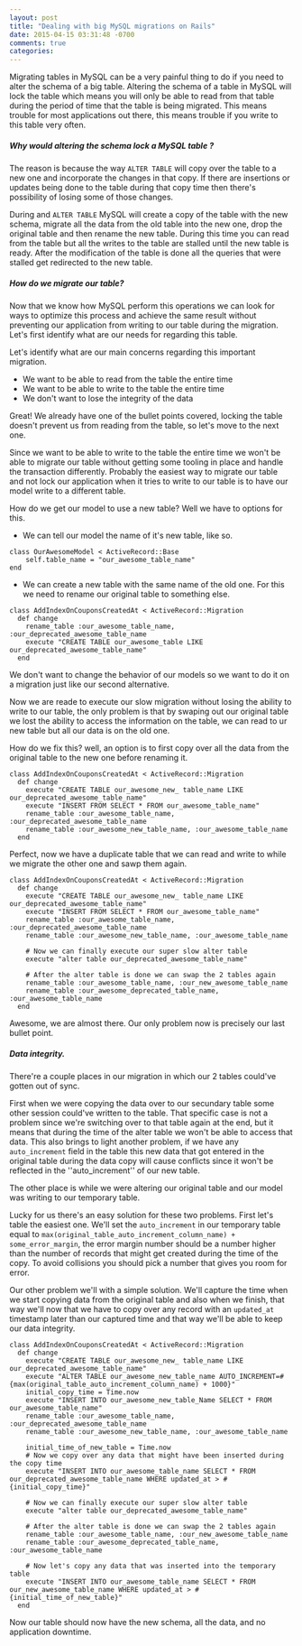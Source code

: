 ```yaml
---
layout: post
title: "Dealing with big MySQL migrations on Rails"
date: 2015-04-15 03:31:48 -0700
comments: true
categories: 
---
```


Migrating tables in MySQL can be a very painful thing to do if you need to alter the schema of a big table.
Altering the schema of a table in MySQL will lock the table which means you will only be able to read from that table during the period of time that the table is being migrated. This means trouble for most applications out there, this means trouble if you write to this table very often. 

##### Why would altering the schema lock a MySQL table ?
The reason is because the way ``ALTER TABLE`` will copy over the table to a new one and incorporate the changes in that copy.
If there are insertions or updates being done to the table during that copy time then there's possibility of losing some of those changes.

During and ``ALTER TABLE`` MySQL will create a copy of the table with the new schema, migrate all the data from the old table into the new one, drop the original table and then rename the new table. During this time you can read from the table but all the writes to the table are stalled until the new table is ready. After the modification of the table is done all the queries that were stalled get redirected to the new table. 

##### How do we migrate our table? 

Now that we know how MySQL perform this operations we can look for ways to optimize this process and achieve the same result without preventing our application from writing to our table during the migration. Let's first identify what are our needs for regarding this table.

Let's identify what are our main concerns regarding this important migration.

- We want to be able to read from the table the entire time
- We want to be able to write to the table the entire time
- We don't want to lose the integrity of the data 

Great! We already have one of the bullet points covered, locking the table doesn't prevent us from reading from the table, so let's move to the next one.

Since we want to be able to write to the table the entire time we won't be able to migrate our table without getting some tooling in place and handle the transaction differently. Probably the easiest way to migrate our table and not lock our application when it tries to write to our table is to have our model write to a different table.

How do we get our model to use a new table? Well we have to options for this. 

- We can tell our model the name of it's new table, like so.
```
class OurAwesomeModel < ActiveRecord::Base
    self.table_name = "our_awesome_table_name"
end
```
- We can create a new table with the same name of the old one. For this we need to rename our original table to something else.
```
class AddIndexOnCouponsCreatedAt < ActiveRecord::Migration
  def change
    rename_table :our_awesome_table_name, :our_deprecated_awesome_table_name
    execute "CREATE TABLE our_awesome_table LIKE our_deprecated_awesome_table_name"
  end
```

We don't want to change the behavior of our models so we want to do it on a migration just like our second alternative.

Now we are reade to execute our slow migration without losing the ability to write to our table, the only problem is that by swaping out our original table we lost the ability to access the information on the table, we can read to ur new table but all our data is on the old one.

How do we fix this? well, an option is to first copy over all the data from the original table to the new one before renaming it.

```
class AddIndexOnCouponsCreatedAt < ActiveRecord::Migration
  def change
    execute "CREATE TABLE our_awesome_new_ table_name LIKE our_deprecated_awesome_table_name"
    execute "INSERT FROM SELECT * FROM our_awesome_table_name" 
    rename_table :our_awesome_table_name, :our_deprecated_awesome_table_name
    rename_table :our_awesome_new_table_name, :our_awesome_table_name
  end
```

Perfect, now we have a duplicate table that we can read and write to while we migrate the other one and sawp them again. 

```
class AddIndexOnCouponsCreatedAt < ActiveRecord::Migration
  def change
    execute "CREATE TABLE our_awesome_new_ table_name LIKE our_deprecated_awesome_table_name"
    execute "INSERT FROM SELECT * FROM our_awesome_table_name" 
    rename_table :our_awesome_table_name, :our_deprecated_awesome_table_name
    rename_table :our_awesome_new_table_name, :our_awesome_table_name

    # Now we can finally execute our super slow alter table
    execute "alter table our_deprecated_awesome_table_name"
    
    # After the alter table is done we can swap the 2 tables again
    rename_table :our_awesome_table_name, :our_new_awesome_table_name
    rename_table :our_awesome_deprecated_table_name, :our_awesome_table_name
  end
```

Awesome, we are almost there. Our only problem now is precisely our last bullet point. 

##### Data integrity. 

There're a couple places in our migration in which our 2 tables could've gotten out of sync. 

First when we were copying the data over to our secundary table some other session could've written to the table. That specific case is not a problem since we're switching over to that table again at the end, but it means that during the time of the alter table we won't be able to access that data. This also brings to light another problem, if we have any ``auto_increment`` field in the table this new data that got entered in the original table during the data copy will cause conflicts since it won't be reflected in the ''auto_increment'' of our new table.

The other place is while we were altering our original table and our model was writing to our temporary table.

Lucky for us there's an easy solution for these two problems. First let's table the easiest one. We'll set the ``auto_increment`` in our temporary table equal to ``max(original_table_auto_increment_column_name) + some_error_margin``,
the error margin number should be a number higher than the number of records that might get created during the time of the copy. To avoid collisions you should pick a number that gives you room for error.

Our other problem we'll with a simple solution. We'll capture the time when we start copying data from the original table and also when we finish, that way we'll now that we have to copy over any record with an ``updated_at`` timestamp later than our captured time and that way we'll be able to keep our data integrity.

```
class AddIndexOnCouponsCreatedAt < ActiveRecord::Migration
  def change
    execute "CREATE TABLE our_awesome_new_ table_name LIKE our_deprecated_awesome_table_name"
    execute "ALTER TABLE our_awesome_new_table_name AUTO_INCREMENT=#{max(original_table_auto_increment_column_name) + 1000}"
    initial_copy_time = Time.now
    execute "INSERT INTO our_awesome_new_table_Name SELECT * FROM our_awesome_table_name"
    rename_table :our_awesome_table_name, :our_deprecated_awesome_table_name
    rename_table :our_awesome_new_table_name, :our_awesome_table_name
    
    initial_time_of_new_table = Time.now
    # Now we copy over any data that might have been inserted during the copy time
    execute "INSERT INTO our_awesome_table_name SELECT * FROM our_deprecated_awesome_table_name WHERE updated_at > #{initial_copy_time}"
    
    # Now we can finally execute our super slow alter table
    execute "alter table our_deprecated_awesome_table_name"
    
    # After the alter table is done we can swap the 2 tables again
    rename_table :our_awesome_table_name, :our_new_awesome_table_name
    rename_table :our_awesome_deprecated_table_name, :our_awesome_table_name
    
    # Now let's copy any data that was inserted into the temporary table
    execute "INSERT INTO our_awesome_table_name SELECT * FROM our_new_awesome_table_name WHERE updated_at > #{initial_time_of_new_table}"
  end
```

Now our table should now have the new schema, all the data, and no application downtime.
